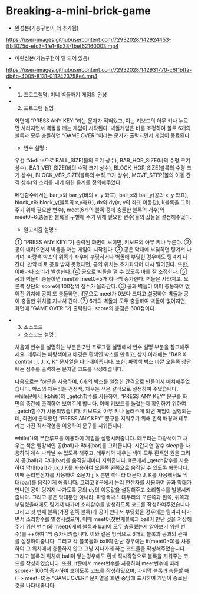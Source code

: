 # Breaking-a-mini-brick-game
* 완성본(기능구현이 더 추가됨)

https://user-images.githubusercontent.com/72932028/142924453-ffb3075d-efc3-4fe1-8d38-1bef62160003.mp4

* 미완성본(기능구현이 덜 되어 있음)

https://user-images.githubusercontent.com/72932028/142931770-c6f1bffa-db6b-4005-8131-0112423758e4.mp4


* 1. 프로그램명: 미니 벽돌깨기 게임의 완성

* 2. 프로그램 설명

  화면에 “PRESS ANY KEY!”라는 문자가 적혀있고, 이는 키보드의 아무 키나 누르면 사라지면서 벽돌을 깨는 게임이 시작된다. 벽돌게임은 바를 조정하여 볼로 6개의 블록과 모두 충돌하면 “GAME OVER!”이라는 문자가 출력되면서 게임이 종료된다.

   * 변수 설명     : 
   
   우선 #define으로 BALL_SIZE(볼의 크기 상수), BAR_HOR_SIZE(바의 수평 크기 상수), BAR_VER_SIZE(바의 수직 크기 상수), BLOCK_HOR_SIZE(블록의 수평 크기 상수), BLOCK_VER_SIZE(블록의 수직 크기 상수), MOVE_STEP(볼의 이동 간격 상수)와 소리를 내기 위한 음계를 정의해주었다.
  
  메인함수에서는 bar_x와 bar_y(바의 x, y 좌표), ball_x와 ball_y(공의 x, y 좌표), block_x와 block_y(블록의 x,y좌표), dx와 dy(x, y의 좌표 이동값), i(블록을 그려주기 위해 필요한 변수), meet(6개의 블록 중에 충돌한 블록의 개수)와 meet0~6(충돌한 블록을 구별해 주기 위해 필요한 변수)들의 값들을 설정해주었다.

   * 알고리즘 설명 : 
   
   ① “PRESS ANY KEY!”가 출력된 화면이 보이면, 키보드의 아무 키나 누른다.
   ② 공이 내려오면서 벽돌을 깨는 게임이 시작된다.
   ③ 공은 막대에 부딪히면 팅겨져 나가며, 파랑색 박스의 위쪽과 좌우에 부딪히거나 벽돌에 부딪힌 경우에도 팅겨져 나간다. 만약 바로 공을 받지 못했다면, 공의 위치는 초기화되어 다시 떨어진다. 또한, 이때마다 소리가 발생한다.
   ④ 공으로 벽돌을 깰 수 있도록 바를 잘 조정한다.
   ⑤ 공과 벽돌이 충돌하면 meet와 meet0~5가 하나씩 증가한다. 벽돌은 사라지고, 오른쪽 상단의 score에 100점씩 점수가 올라간다. 
   ⑥ 공과 벽돌이 이미 충동하여 없어진 위치에 공이 또 충돌하면, if문으로 meet가 0보다 크다고 설정하여 벽돌과 공이 충돌한 위치를 지나쳐 간다.
   ⑦ 6개의 벽돌과 모두 충돌하여 벽돌이 없어지면, 화면에 “GAME OVER!”가 출력된다. score의 총점은 600점이다.

* 3. 소스코드 

   * 소스코드 설명 : 
   
  처음에 변수를 설명하는 부분은 2번 프로그램 설명에서 변수 설명 부분을 참고해주세요.
  테두리는 파랑색이고 배경은 흰색인 박스를 만들고, 상자 아래에는 "BAR X control : j, J, k, K" 문자열을 나타내어줍니다. 또한, 파랑색 박스 바깥 오른쪽 상단에는 점수를 출력하는 문자열 코드를 작성해줍니다.
  
  다음으로는 for문을 사용하여, 6개의 박스를 일정한 간격으로 만들어서 배치해주었습니다. 박스의 체두리는 검정색, 채우는 색은 갈색으로 설정하여 주었습니다.
  while문에서 !kbhit()와 _getch함수를 사용하여, “PRESS ANY KEY” 문구를 화면의 중간에 출력하여 보여주게 합니다. 이때 키보드를 눌렀는지 확인하기 위하여 _getch함수가 사용되었습니다. 키보드의 아무 키나 눌러주게 되면 게임이 실행되는데, 화면에 출력했던 “PRESS ANY KEY” 문구를 지워주기 위해 흰색 배경과 테두리는 가진 직사각형을 이용하여 문구를 지워줍니다.
  
  while(1)의 무한루프를 이용하여 게임을 실행시켜줍니다. 테두리는 파랑색이고 채우는 색은 빨강색인 공(ball)과 막대(bar)를 그려줍니다. 시간지연 함수 sleep을 사용하여 계속 나타날 수 있도록 해주고, 테두리와 채우는 색이 모두 흰색인 원을 그려서 공(ball)과 막대(bar)를 움직일때마다 지워줍니다. if문에서 _getch함수를 사용하여 막대(bar)가 j,k,J,K를 사용하여 오른쪽 왼쪽으로 움직일 수 있도록 해줍니다. 이때 논리연산자를 사용하여 소문자 j, k 뿐만 아니라 대문자 J, K를 사용해서도 막대(bar)를 움직이게 해줍니다. 그리고 if문에서 논리 연산자를 사용하여 공과 막대가 만나면 공이 팅겨져 나가도록 공의 dy의 이동값을 설정해주고 소리함수를 발생시켜줍니다. 그리고 공은 막대뿐만 아니라, 파랑색박스 테두리의 오른쪽과 왼쪽, 위쪽과 부딪혔을때에도 팅겨져 나가며 소리함수를 발생하도록 코드를 작성하여주었습니다. 그리고 첫 번째 블록(가장 왼쪽 블록)과 공이 만나서 부딪혔을 경우에는 팅겨져 나가면서 소리함수를 발생시켰으며, 이때 meet0(첫번째블록과 ball이 만난 것을 저장해주기 위한 변수)와 meet(6개의 블록과 ball이 모두 충돌했는지 알아보기 위한 변수)를 ++하여 1씩 증가시켜줍니다. 이와 같은 방식으로 6개의 블록과 공과의 관계를 설정하여줍니다. 그리고 각 블록들과 ball이 만난 경우에는 if(meet0>0)을 사용하여 그 위치에서 충돌하지 않고 그냥 지나가게 하는 코드들을 작성해주었습니다. 그리고 블록의 위치에 ball이 닿는경우에도 흰색 직사각형으로 블록을 지워주는 코드를 작성하였습니다. 또한, if문에서 meet변수를 사용하여 meet변수에 따라 score가 100씩 증가하여 보이도록 코드를 작성하였으며, 마지막 블록과 충돌할 때(=> meet=6)는 “GAME OVER!” 문자열을 화면 중앙에 표시하여 게임이 종료된 것을 나타내줍니다. 


